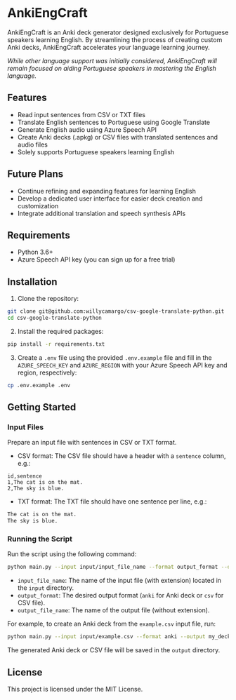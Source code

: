 # AnkiEngCraft

AnkiEngCraft is an Anki deck generator designed exclusively for Portuguese speakers learning English. By streamlining the process of creating custom Anki decks, AnkiEngCraft accelerates your language learning journey. 

*While other language support was initially considered, AnkiEngCraft will remain focused on aiding Portuguese speakers in mastering the English language.*

## Features

- Read input sentences from CSV or TXT files
- Translate English sentences to Portuguese using Google Translate
- Generate English audio using Azure Speech API
- Create Anki decks (.apkg) or CSV files with translated sentences and audio files
- Solely supports Portuguese speakers learning English

## Future Plans

- Continue refining and expanding features for learning English
- Develop a dedicated user interface for easier deck creation and customization
- Integrate additional translation and speech synthesis APIs

## Requirements

- Python 3.6+
- Azure Speech API key (you can sign up for a free trial)

## Installation

1. Clone the repository:

```bash
git clone git@github.com:willycamargo/csv-google-translate-python.git
cd csv-google-translate-python
```

2. Install the required packages:
```bash
pip install -r requirements.txt
```

3. Create a `.env` file using the provided `.env.example` file and fill in the `AZURE_SPEECH_KEY` and `AZURE_REGION` with your Azure Speech API key and region, respectively:

```bash
cp .env.example .env
```

## Getting Started

### Input Files

Prepare an input file with sentences in CSV or TXT format.

- CSV format: The CSV file should have a header with a `sentence` column, e.g.:
```csv
id,sentence
1,The cat is on the mat.
2,The sky is blue.
```

- TXT format: The TXT file should have one sentence per line, e.g.:
```txt
The cat is on the mat.
The sky is blue.
```

### Running the Script

Run the script using the following command:

```bash
python main.py --input input/input_file_name --format output_format --output output_file_name
```


- `input_file_name`: The name of the input file (with extension) located in the `input` directory.
- `output_format`: The desired output format (`anki` for Anki deck or `csv` for CSV file).
- `output_file_name`: The name of the output file (without extension).

For example, to create an Anki deck from the `example.csv` input file, run:

```bash
python main.py --input input/example.csv --format anki --output my_deck
```

The generated Anki deck or CSV file will be saved in the `output` directory.

## License

This project is licensed under the MIT License.
